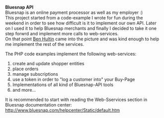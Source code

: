 <b>Bluesnap API</b>
<br>
Bluesnap is an online payment processor as well as my employer :)<br>
This project started from a code-example I wrote for fun during the weekend in order to see how difficult is it to implement our own API.
Later on I used it to help Bluesnap merchants and finally I decided to take it one step forwrd and implement more calls to web-services.<br>
On that point <a href="https://www.linkedin.com/pub/ben-hultin/40/877/827">Ben Hultin</a> came into the picture 
and was kind enough to help me implement the rest of the services.

The PHP code examples implement the following web-services:<br>
1. create and update shopper entities<br>
2. place orders<br>
3. manage subscriptions<br>
4. use a token in order to "log a customer into" your Buy-Page<br>
5. Implementations of all kind of Bluesnap-API tools<br>
6. and more...

It is recommended to start with reading the Web-Sservices section in Bluesnap documentation center: http://www.bluesnap.com/helpcenter/Static/default.htm


